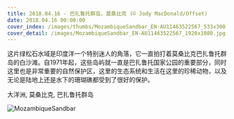 ```yaml
---
title: 2018.04.16 - 巴扎鲁托群岛，莫桑比克 (© Jody MacDonald/Offset)
date: 2018.04.16 00:00:00
cover_index: /images/thumbs/MozambiqueSandbar_EN-AU11463522567_533x300.jpg
cover_detail: /images/MozambiqueSandbar_EN-AU11463522567_1920x1080.jpg
---
```


这片绿松石水域是印度洋一个特别迷人的角落，它一直拍打着莫桑比克巴扎鲁托群岛的白沙滩。自1971年起，这些岛屿就一直是巴扎鲁托国家公园的重要部分，同时这里也是非常重要的自然保护区，这里的生态系统和生活在这里的珍稀动物，以及无论是陆地上还是水下的珊瑚礁都受到了很好的保护。

大洋洲, 莫桑比克, 巴扎鲁托群岛

![MozambiqueSandbar](/images/MozambiqueSandbar_EN-AU11463522567_1920x1080.jpg)
